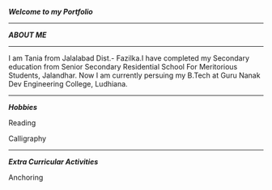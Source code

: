 ***Welcome to my Portfolio***

___
***ABOUT ME***

___


I am Tania from Jalalabad Dist.- Fazilka.I have completed my Secondary education from Senior Secondary Residential School For Meritorious Students, Jalandhar. Now I am currently persuing my B.Tech at Guru Nanak Dev Engineering College, Ludhiana.

___
***Hobbies***

Reading 

Calligraphy

___
***Extra Curricular Activities***

Anchoring 